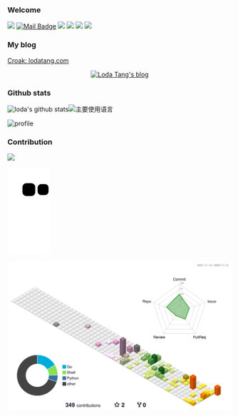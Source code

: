 ### Welcome
[![](https://visitor-badge.laobi.icu/badge?page_id=loda13.loda13)](https://visitor-badge.laobi.icu/badge?page_id=eryajf.eryajf)
[![Mail Badge](https://img.shields.io/badge/-296429819@qq.com-c14438?style=flat&logo=Gmail&logoColor=white&link=mailto:296429819@qq.com)](mailto:296429819@qq.com)
[![](https://img.shields.io/github/stars/loda13?color=fefb7b&logo=Undertale)](https://github-readme-stats.vercel.app/api?username=loda13&hide_title=false&hide_border=true&show_icons=true&include_all_commits=true&line_height=20&bg_color=0,EC6C6C,FFD479,FFFC79,73FA79&theme=graywhite&locale=cn)
[![](https://img.shields.io/github/followers/loda13?color=27da6b&logo=Handshake)](https://github.com/loda13?tab=followers)
[![](https://img.shields.io/github/starat/eryajf?color=27da6b&logo=Handshake)](https://github.com/loda13?tab=stars)
[![](https://img.shields.io/badge/%E5%8D%9A%E5%AE%A2-Croak-d7b1bf?logo=Blogger)](https://www.lodatang.com)

### My blog
[Croak: lodatang.com](https://lodatang.com)

<p align="center">
  <a href="https://lodatang.com">
    <img alt="Loda Tang's blog" src="https://user-images.githubusercontent.com/10447318/201476808-cf9b0d38-e7fb-4066-b317-caf7062c9b06.png" width="689">
  </a>
</p>

### Github stats
![loda's github stats](https://github-readme-stats.vercel.app/api?username=loda13&hide_title=false&hide_border=true&show_icons=true&include_all_commits=true&line_height=20&bg_color=0,EC6C6C,FFD479,FFFC79,73FA79&theme=graywhite&locale=cn)![主要使用语言](https://github-readme-stats.vercel.app/api/top-langs/?username=loda13&hide_title=false&hide_border=true&layout=compact&bg_color=0,73FA79,73FDFF,D783FF&theme=graywhite&locale=cn)

![profile](https://github-profile-trophy.vercel.app/?username=loda13&theme=algolia&column=8)

### Contribution
![](https://activity-graph.herokuapp.com/graph?username=loda13&theme=react-dark&hide_border=true&area=true)

![](https://github.com/loda13/loda13/blob/output/github-snake.svg)

![](./profile-3d-contrib/profile-season.svg)
